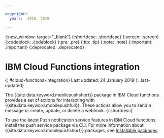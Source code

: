 ```yaml
---

copyright:
  years:  2018, 2019

---
```


{:new_window: target="_blank"}
{:shortdesc: .shortdesc}
{:screen: .screen}
{:codeblock: .codeblock}
{:pre: .pre}
{:tip: .tip}
{:note: .note}
{:important: .important}
{:deprecated: .deprecated}

# IBM Cloud Functions integration
{: #cloud-functions-integration}
Last updated: 24 January 2019
{: .last-updated}


The {{site.data.keyword.mobilepushshort}} package in IBM Cloud functions provides a set of actions for interacting  with {{site.data.keyword.mobilepushfull}}. These actions allow you to send a message or create, update, or delete a webhook. 
{: shortdesc}

To use the latest Push notification service features in IBM Cloud functions, install the push service package via CLI. For more information about {{site.data.keyword.mobilepushshort}} packages, see [Installable packages](https://cloud.ibm.com/docs/openwhisk/ow_push_notifications.html#push-notifications-package).
